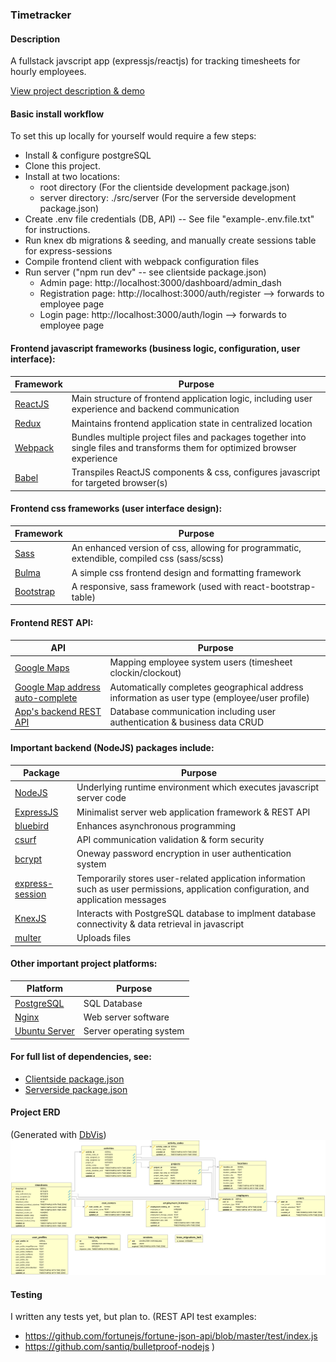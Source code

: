 
### Timetracker

#### Description
A fullstack javscript app (expressjs/reactjs) for tracking timesheets for hourly employees.

[View project description & demo](https://www.pmeaney.com/timetracker)

#### Basic install workflow
To set this up locally for yourself would require a few steps:
- Install & configure postgreSQL
- Clone this project.
- Install at two locations:
  - root directory  (For the clientside development package.json)
  - server directory: ./src/server (For the serverside development package.json)
- Create .env file credentials (DB, API) -- See file "example-.env.file.txt" for instructions.
- Run knex db migrations & seeding, and manually create sessions table for express-sessions
- Compile frontend client with webpack configuration files
- Run server ("npm run dev" -- see clientside package.json)
  - Admin page: http://localhost:3000/dashboard/admin_dash
  - Registration page: http://localhost:3000/auth/register --> forwards to employee page
  - Login page: http://localhost:3000/auth/login --> forwards to employee page

#### Frontend javascript frameworks (business logic, configuration, user interface):

| Framework                          | Purpose  
| ---------------------------------- | -------
| [ReactJS](https://reactjs.org/)    | Main structure of frontend application logic, including user experience and backend communication 
| [Redux](https://redux.js.org/)     | Maintains frontend application state in centralized location
| [Webpack](https://webpack.js.org)  | Bundles multiple project files and packages together into single files and transforms them for optimized browser experience
| [Babel](https://babeljs.io)        | Transpiles ReactJS components & css, configures javascript for targeted browser(s)

#### Frontend css frameworks (user interface design):

| Framework                          | Purpose  
| ---------------------------------- |-------
| [Sass](https://sass-lang.com/libsass)  | An enhanced version of css, allowing for programmatic, extendible, compiled css (sass/scss) 
| [Bulma](https://bulma.io)         | A simple css frontend design and formatting framework 
| [Bootstrap](https://allenfang.github.io/react-bootstrap-table/)     | A responsive, sass framework (used with react-bootstrap-table) 

#### Frontend REST API:

| API                                | Purpose  |
| ---------------------------------- |-------|
| [Google Maps](https://github.com/tomchentw/react-google-maps) | Mapping employee system users (timesheet clockin/clockout)
| [Google Map address auto-complete](https://github.com/hibiken/react-places-autocomplete) | Automatically completes geographical address information as user type (employee/user profile)
| [App's backend REST API](https://github.com/pmeaney/timetracker/tree/master/src/server/) | Database communication including user authentication & business data CRUD


#### Important backend (NodeJS) packages include:

| Package      |  Purpose  
| -------------|-----------
| [NodeJS](https://nodejs.org/en/)       | Underlying runtime environment which executes javascript server code
| [ExpressJS](https://expressjs.com/)    | Minimalist server web application framework & REST API
| [bluebird](https://www.npmjs.com/package/bluebird)     | Enhances asynchronous programming 
| [csurf](https://www.npmjs.com/package/csurf)        | API communication validation & form security
| [bcrypt](https://www.npmjs.com/package/bcrypt)       | Oneway password encryption in user authentication system 
| [express-session](https://www.npmjs.com/package/express-session) | Temporarily stores user-related application information such as user permissions, application configuration, and application messages
| [KnexJS](https://knexjs.org) | Interacts with PostgreSQL database to implment database connectivity & data retrieval in javascript
| [multer](https://www.npmjs.com/package/multer) | Uploads files

#### Other important project platforms:

| Platform      |  Purpose  
|---------------|-----------
| [PostgreSQL](https://www.postgresql.org/)      | SQL Database
| [Nginx](https://www.nginx.com)         | Web server software
| [Ubuntu Server](https://www.ubuntu.com/server) | Server operating system

#### For full list of dependencies, see:
- [Clientside package.json](https://github.com/pmeaney/timetracker/blob/master/package.json)
- [Serverside package.json](https://github.com/pmeaney/timetracker/blob/master/src/server/package.json)

#### Project ERD
(Generated with [DbVis](https://www.dbvis.com))
![Project ERD](https://github.com/pmeaney/timetracker/blob/master/src/server/public/project_documentation/ERD_3_29_2019.png)
<!-- 
![alt screenshot2](https://github.com/pmeaney/timetracker/blob/master/src/server/public/project_documentation/screenshots/2.png)

![alt screenshot3](https://github.com/pmeaney/timetracker/blob/master/src/server/public/project_documentation/screenshots/3.png)

![alt screenshot4](https://github.com/pmeaney/timetracker/blob/master/src/server/public/project_documentation/screenshots/4.png)

![alt screenshot5](https://github.com/pmeaney/timetracker/blob/master/src/server/public/project_documentation/screenshots/5.png) -->


#### Testing

I written any tests yet, but plan to.
(REST API test examples: 
- https://github.com/fortunejs/fortune-json-api/blob/master/test/index.js
- https://github.com/santiq/bulletproof-nodejs
)
